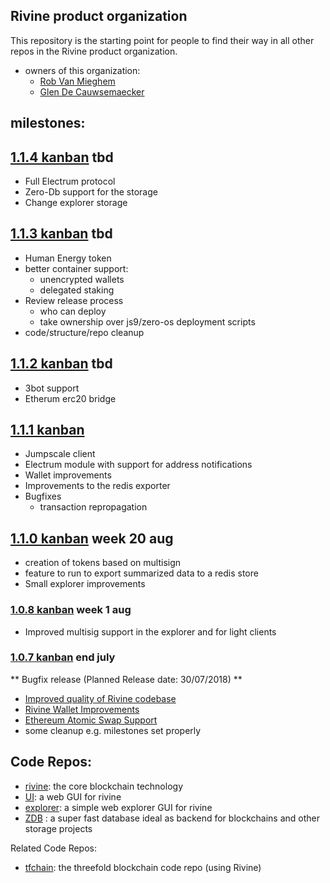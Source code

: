 ## Rivine product organization

This repository is the starting point for people to find their way in all other repos in the Rivine product organization.

- owners of this organization:
  - [Rob Van Mieghem](http://github.com/robvanmieghem)
  - [Glen De Cauwsemaecker](http://github.com/glendc)

## milestones:

##  [1.1.4 kanban](https://waffle.io/rivine/home?milestone=1.1.3&source=rivine%2Fatomicswap,rivine%2Fexplorer,rivine%2Fhome,rivine%2Frivine,threefoldfoundation%2Ftfchain,rivine%2Frivine-UI) tbd

- Full Electrum protocol 
- Zero-Db support for the storage
- Change  explorer storage

##  [1.1.3 kanban](https://waffle.io/rivine/home?milestone=1.1.3&source=rivine%2Fatomicswap,rivine%2Fexplorer,rivine%2Fhome,rivine%2Frivine,threefoldfoundation%2Ftfchain,rivine%2Frivine-UI) tbd

- Human Energy token
- better container support:
  - unencrypted wallets
  - delegated staking
- Review release process
  - who can deploy 
  - take ownership over js9/zero-os deployment scripts
- code/structure/repo cleanup
  
## [1.1.2 kanban](https://waffle.io/rivine/home?milestone=1.1.2&source=rivine%2Fatomicswap,rivine%2Fexplorer,rivine%2Fhome,rivine%2Frivine,threefoldfoundation%2Ftfchain,rivine%2Frivine-UI) tbd

- 3bot support
- Etherum erc20 bridge

## [1.1.1 kanban](https://waffle.io/rivine/home?milestone=1.1.1&source=rivine%2Fatomicswap,rivine%2Fexplorer,rivine%2Fhome,rivine%2Frivine,threefoldfoundation%2Ftfchain,rivine%2Frivine-UI) 

- Jumpscale client
- Electrum module with support for address notifications
- Wallet improvements
- Improvements to the redis exporter
- Bugfixes
  - transaction repropagation

## [1.1.0 kanban](https://waffle.io/rivine/home?milestone=1.1.0) week 20 aug

- creation of tokens based on multisign 
- feature to run to export summarized  data to a redis store
- Small explorer improvements


### [1.0.8 kanban](https://waffle.io/rivine/home?milestone=1.0.8) week 1 aug

- Improved multisig support in the explorer and for light clients


### [1.0.7 kanban](https://waffle.io/rivine/home?milestone=1.0.7%20wallet%20improvements) end july

** Bugfix release (Planned Release date: 30/07/2018) **

- [Improved quality of Rivine codebase](https://docs.greenitglobe.com/gig/org_development/issues/76)
- [Rivine Wallet Improvements](https://docs.greenitglobe.com/gig/org_development/issues/74)
- [Ethereum Atomic Swap Support](https://docs.greenitglobe.com/gig/org_development/issues/75)
- some cleanup e.g. milestones set properly

## Code Repos:

- [rivine](https://github.com/rivine/rivine): the core blockchain technology
- [UI](https://github.com/rivine/rivine-UI): a web GUI for rivine
- [explorer](https://github.com/rivine/explorer): a simple web explorer GUI for rivine
- [ZDB](https://github.com/rivine/0-db) : a super fast database ideal as backend for blockchains and other storage projects


Related Code Repos:
- [tfchain](https://github.com/threefoldfoundation/tfchain): the threefold blockchain code repo (using Rivine)

